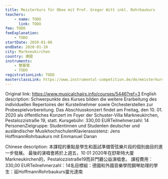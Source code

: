```yaml
---
title: Meisterkurs für Oboe mit Prof. Gregor Witt inkl. Rohrbaukurs
teachers:
	- name: TODO
	  link: TODO
fee: TODO
feeExplanation: 
	- TODO
startDate: 2020-01-06
endDate: 2020-01-10
city: Markneukirchen
country: 德國
instruments:
	- 雙簧管
	- TODO
registrationLink: TODO
masterclassLink: https://www.instrumental-competition.de/de/meisterkurse/uebersicht
---
```

Original link: https://www.musicalchairs.info/courses/5446?ref=3
English description:
Schwerpunkte des Kurses bilden die weitere Erarbeitung des individuellen Repertoires der Kursteilnehmer sowie Orchesterstellen zur Probespielvorbereitung.
Das Abschlusskonzert findet am Freitag, den 10.
01.
2020 als öffentliches Konzert im Foyer der Schuster-Villa Markneukirchen, Pestalozzistraße 19, statt.
Kursgebühr: 330,00 EURTeilnehmerzahl: 14 PersonenZielgruppe: Studentinnen und Studenten deutscher und ausländischer MusikhochschulenKlavierassistenz: Jens HoffmannRohrbaukurs mit Emmanuel Danan

Chinese description:
本課程的重點是學生和面試準備管弦樂片段的個別曲目的進一步發展。
最後的演唱會將於上週五，10 01 2020年在舒斯特大廈Markneukirchen的，Pestalozzistraße19而非門廳公益演唱會。
課程費用：330,00 EURTeilnehmerzahl：14名目標組：德國和外國音樂學院鋼琴助理的學生：延HoffmannRohrbaukurs靈光達南
